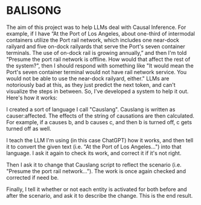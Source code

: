 # BALISONG
The aim of this project was to help LLMs deal with Causal Inference. For example, if I have “At the Port of Los Angeles, about one-third of intermodal containers utilize the Port rail network, which includes one near-dock railyard and five on-dock railyards that serve the Port's seven container terminals. The use of on-dock rail is growing annually,” and then I'm told "Presume the port rail network is offline. How would that affect the rest of the system?", then I should respond with something like "It would mean the Port's seven container terminal would not have rail network service. You would not be able to use the near-dock railyard, either." LLMs are notoriously bad at this, as they just predict the next token, and can't visualize the steps in between. So, I've developed a system to help it out. Here's how it works:  

I created a sort of language I call "Causlang". Causlang is written as causer:affected. The effects of the string of causations are then calculated. For example, if a causes b, and b causes c, and then b is turned off, c gets turned off as well.  

I teach the LLM I'm using (in this case ChatGPT) how it works, and then tell it to convert the given text (i.e. "At the Port of Los Angeles...") into that language. I ask it again to check its work, and correct it if it's not right.

Then I ask it to change that Causlang script to reflect the scenario (i.e. "Presume the port rail network..."). The work is once again checked and corrected if need be.

Finally, I tell it whether or not each entity is activated for both before and after the scenario, and ask it to describe the change. This is the end result.
